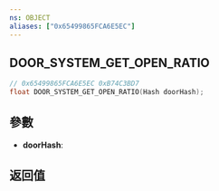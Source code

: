 ```yaml
---
ns: OBJECT
aliases: ["0x65499865FCA6E5EC"]
---
```

## DOOR_SYSTEM_GET_OPEN_RATIO

```c
// 0x65499865FCA6E5EC 0xB74C3BD7
float DOOR_SYSTEM_GET_OPEN_RATIO(Hash doorHash);
```

## 參數
* **doorHash**: 

## 返回值
